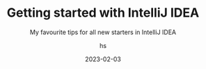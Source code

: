 ---
date: 2023-02-03
title: Getting started with IntelliJ IDEA
technologies: [java]
topics: [gettingstarted]
author: hs
subtitle: My favourite tips for all new starters in IntelliJ IDEA
thumbnail: ./thumbnail.png
tutorialItems:
  - /tutorials/learning-intellij-idea/working-together/
  - /tutorials/learning-intellij-idea/learning-the-ide/
  - /tutorials/learning-intellij-idea/setting-up-the-env/
  - /tutorials/learning-intellij-idea/navigating-code/
  - /tutorials/learning-intellij-idea/finding-code/
  - /tutorials/learning-intellij-idea/reading-code/
  - /tutorials/learning-intellij-idea/understanding-code/
  - /tutorials/learning-intellij-idea/writing-code/
  - /tutorials/learning-intellij-idea/changing-code/
  - /tutorials/learning-intellij-idea/testing-code/
  - /tutorials/learning-intellij-idea/seeing-how-far-youve-come/
---